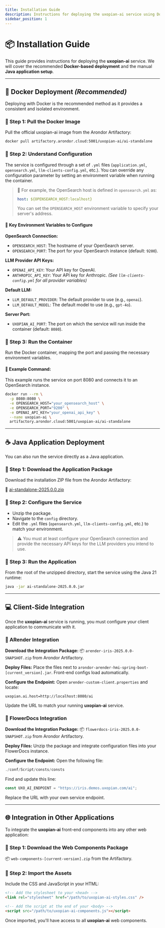 ```yaml
---
title: Installation Guide
description: Instructions for deploying the uxopian-ai service using Docker or Java
sidebar_position: 1
---
```


# 📦 Installation Guide

This guide provides instructions for deploying the **uxopian-ai** service. We will cover the recommended **Docker-based deployment** and the manual **Java application setup**.

---

## 🐳 Docker Deployment _(Recommended)_

Deploying with Docker is the recommended method as it provides a consistent and isolated environment.

### 🔹 Step 1: Pull the Docker Image

Pull the official uxopian-ai image from the Arondor Artifactory:

```bash
docker pull artifactory.arondor.cloud:5001/uxopian-ai/ai-standalone
```

### 🔹 Step 2: Understand Configuration

The service is configured through a set of `.yml` files (`application.yml`, `opensearch.yml`, `llm-clients-config.yml`, etc.). You can override any configuration parameter by setting an environment variable when running the container.

> 📌 For example, the OpenSearch host is defined in `opensearch.yml` as:
>
> ```yml
> host: ${OPENSEARCH_HOST:localhost}
> ```
>
> You can set the `OPENSEARCH_HOST` environment variable to specify your server's address.

#### 🔧 Key Environment Variables to Configure

**OpenSearch Connection:**

- `OPENSEARCH_HOST`: The hostname of your OpenSearch server.
- `OPENSEARCH_PORT`: The port for your OpenSearch instance (default: `9200`).

**LLM Provider API Keys:**

- `OPENAI_API_KEY`: Your API key for OpenAI.
- `ANTHROPIC_API_KEY`: Your API key for Anthropic.
  _(See `llm-clients-config.yml` for all provider variables)_

**Default LLM:**

- `LLM_DEFAULT_PROVIDER`: The default provider to use (e.g., `openai`).
- `LLM_DEFAULT_MODEL`: The default model to use (e.g., `gpt-4o`).

**Server Port:**

- `UXOPIAN_AI_PORT`: The port on which the service will run inside the container (default: `8080`).

### 🔹 Step 3: Run the Container

Run the Docker container, mapping the port and passing the necessary environment variables.

#### 🧪 Example Command:

This example runs the service on port 8080 and connects it to an OpenSearch instance.

```bash
docker run --rm \
  -p 8080:8080 \
  -e OPENSEARCH_HOST="your_opensearch_host" \
  -e OPENSEARCH_PORT="9200" \
  -e OPENAI_API_KEY="your_openai_api_key" \
  --name uxopian-ai \
  artifactory.arondor.cloud:5001/uxopian-ai/ai-standalone
```

---

## ☕ Java Application Deployment

You can also run the service directly as a Java application.

### 🔹 Step 1: Download the Application Package

Download the installation ZIP file from the Arondor Artifactory:

🔗 [ai-standalone-2025.0.0.zip](https://artifactory.arondor.cloud/artifactory/arondor-snapshot/com/uxopian/ai-standalone/2025.0.0-SNAPSHOT/ai-standalone-2025.0.0.zip)

### 🔹 Step 2: Configure the Service

- Unzip the package.
- Navigate to the `config` directory.
- Edit the `.yml` files (`opensearch.yml`, `llm-clients-config.yml`, etc.) to match your environment.

> ⚠️ You must at least configure your OpenSearch connection and provide the necessary API keys for the LLM providers you intend to use.

### 🔹 Step 3: Run the Application

From the root of the unzipped directory, start the service using the Java 21 runtime:

```bash
java -jar ai-standalone-2025.0.0.jar
```

---

## 💻 Client-Side Integration

Once the **uxopian-ai** service is running, you must configure your client application to communicate with it.

### 🧩 ARender Integration

**Download the Integration Package:**
📦 `arender-iris-2025.0.0-SNAPSHOT.zip` from Arondor Artifactory.

**Deploy Files:**
Place the files next to `arondor-arender-hmi-spring-boot-[current_version].jar`. Front-end configs load automatically.

**Configure the Endpoint:**
Open `arender-custom-client.properties` and locate:

```properties
uxopian.ai.host=http://localhost:8080/ai
```

Update the URL to match your running **uxopian-ai** service.

### 🧩 FlowerDocs Integration

**Download the Integration Package:**
📦 `flowerdocs-iris-2025.0.0-SNAPSHOT.zip` from Arondor Artifactory.

**Deploy Files:**
Unzip the package and integrate configuration files into your FlowerDocs instance.

**Configure the Endpoint:**
Open the following file:

```js
./conf/Script/consts/consts
```

Find and update this line:

```js
const UXO_AI_ENDPOINT = "https://iris.demos.uxopian.com/ai";
```

Replace the URL with your own service endpoint.

---

## 🌐 Integration in Other Applications

To integrate the **uxopian-ai** front-end components into any other web application:

### 🔹 Step 1: Download the Web Components Package

📦 `web-components-[current-version].zip` from the Artifactory.

### 🔹 Step 2: Import the Assets

Include the CSS and JavaScript in your HTML:

```html
<!-- Add the stylesheet to your <head> -->
<link rel="stylesheet" href="/path/to/uxopian-ai-styles.css" />

<!-- Add the script at the end of your <body> -->
<script src="/path/to/uxopian-ai-components.js"></script>
```

Once imported, you'll have access to all **uxopian-ai** web components.